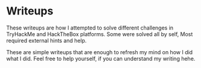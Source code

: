 # Writeups
These writeups are how I attempted to solve different challenges in TryHackMe and HackTheBox platforms.
Some were solved all by self, Most required external hints and help.

These are simple writeups that are enough to refresh my mind on how I did what I did.
Feel free to help yourself, if you can understand my writing hehe.
